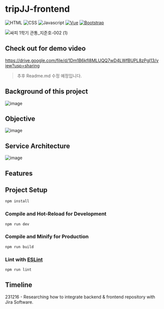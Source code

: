 # tripJJ-frontend
![HTML] ![CSS] ![Javascript]
[![Vue][Vue.js]][Vue-url] [![Bootstrap][Bootstrap]][Bootstrap-url]

![싸피 1학기 관통_지준호-002 (1)](https://github.com/junoade/tripJJ-frontend/assets/54317409/c66b0d9f-4a1e-45c5-84a2-7514e64060a5)



## Check out for demo video
https://drive.google.com/file/d/1Dm1B6kfl8MLUQQ7wD4LWfBUPL8zPgl13/view?usp=sharing

> 추후 Readme.md 수정 예정입니다.

## Background of this project
![image](https://github.com/junoade/tripJJ-frontend/assets/54317409/5c3e8111-2694-4310-97c8-45b82e570f33)


## Objective
![image](https://github.com/junoade/tripJJ-frontend/assets/54317409/4ed8d172-d1e2-4f84-9226-b7dcd40d3436)

## Service Architecture
![image](https://github.com/junoade/tripJJ-frontend/assets/54317409/28dcd69c-3670-4330-92a5-7fa1ed1414ab)


## Features

## Project Setup

```sh
npm install
```

### Compile and Hot-Reload for Development

```sh
npm run dev
```

### Compile and Minify for Production

```sh
npm run build
```

### Lint with [ESLint](https://eslint.org/)

```sh
npm run lint
```

## Timeline
231216 - Researching how to integrate backend & frontend repository with Jira Software.



<!-- MARKDOWN LINKS & IMAGES -->
[Vue.js]: https://img.shields.io/badge/vue-3.3.4-green.svg?style=for-the-badge&logo=vue.js
[Vue-url]: https://vuejs.org/

[Bootstrap]: https://img.shields.io/badge/bootstrap-5.3.2-blue.svg?style=for-the-badge&logo=bootstrap
[Bootstrap-url]: https://getbootstrap.com/

[HTML]: https://img.shields.io/badge/html-5?style=for-the-badge&logo=html5
[CSS]: https://img.shields.io/badge/css-3?style=for-the-badge&logo=css3
[Javascript]: https://img.shields.io/badge/javascript-yellow.svg?style=for-the-badge&logo=javascript
